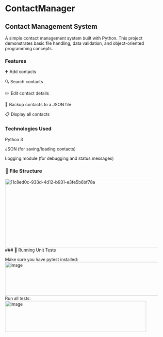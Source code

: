 # ContactManager
## Contact Management System

A simple contact management system built with Python. This project demonstrates basic file handling, data validation, and object-oriented programming concepts.

### Features

➕ Add contacts

🔍 Search contacts

✏️ Edit contact details

💾 Backup contacts to a JSON file

📋 Display all contacts

### Technologies Used

Python 3

JSON (for saving/loading contacts)

Logging module (for debugging and status messages)

### 📂 File Structure
<img width="624" height="225" alt="11c8ed0c-933d-4d12-b931-e3fe5b6bf78a" src="https://github.com/user-attachments/assets/95c615e6-2712-46d8-ac4f-d6699939fd17" />
### 🧪 Running Unit Tests

Make sure you have pytest installed:
<img width="548" height="111" alt="image" src="https://github.com/user-attachments/assets/7660ed79-429d-4951-99b2-35efa73b39ba" />
Run all tests:
<img width="465" height="102" alt="image" src="https://github.com/user-attachments/assets/5b1184fe-dc4e-40d5-80d4-fc62fc9ea731" />
